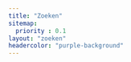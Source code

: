 ```yaml
---
title: "Zoeken"
sitemap:
  priority : 0.1
layout: "zoeken"
headercolor: "purple-background"
---
```

